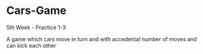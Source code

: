 # Cars-Game
5th Week - Practice 1-3

A game which cars move in turn and with accedental number of moves and can kick each other
